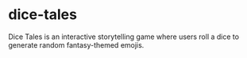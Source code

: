 # dice-tales
Dice Tales is an interactive storytelling game where users roll a dice to generate random fantasy-themed emojis.
